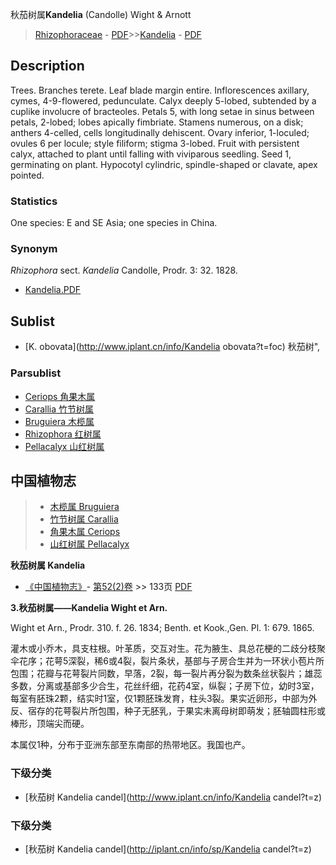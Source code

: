秋茄树属**Kandelia** (Candolle) Wight & Arnott

> [Rhizophoraceae](http://www.iplant.cn/info/Rhizophoraceae?t=foc) - [PDF](http://www.iplant.cn/foc/pdf/Rhizophoraceae.pdf)>>[Kandelia](http://www.iplant.cn/info/Kandelia?t=foc) - [PDF](http://www.iplant.cn/foc/pdf/Kandelia.pdf)

## Description

Trees. Branches terete. Leaf blade margin entire. Inflorescences axillary, cymes, 4-9-flowered, pedunculate. Calyx deeply 5-lobed, subtended by a cuplike involucre of bracteoles. Petals 5, with long setae in sinus between petals, 2-lobed; lobes apically fimbriate. Stamens numerous, on a disk; anthers 4-celled, cells longitudinally dehiscent. Ovary inferior, 1-loculed; ovules 6 per locule; style filiform; stigma 3-lobed. Fruit with persistent calyx, attached to plant until falling with viviparous seedling. Seed 1, germinating on plant. Hypocotyl cylindric, spindle-shaped or clavate, apex pointed.

### Statistics
One species: E and SE Asia; one species in China.

### Synonym
*Rhizophora* sect. *Kandelia* Candolle, Prodr. 3: 32. 1828.

* [Kandelia.PDF](http://www.iplant.cn/foc/pdf/Kandelia.pdf)

## Sublist

* [K.  obovata](http://www.iplant.cn/info/Kandelia obovata?t=foc) 秋茄树",

### Parsublist

* [Ceriops  角果木属](http://www.iplant.cn/info/Ceriops?t=foc)
* [Carallia  竹节树属](http://www.iplant.cn/info/Carallia?t=foc)
* [Bruguiera  木榄属](http://www.iplant.cn/info/Bruguiera?t=foc)
* [Rhizophora  红树属](http://www.iplant.cn/info/Rhizophora?t=foc)
* [Pellacalyx  山红树属](http://www.iplant.cn/info/Pellacalyx?t=foc)

## 中国植物志

> * [木榄属  Bruguiera](Bruguiera-木榄属.md)
> * [竹节树属  Carallia](Carallia-竹节树属.md)
> * [角果木属  Ceriops](Ceriops-角果木属.md)
> * [山红树属  Pellacalyx](http://www.iplant.cn/info/Pellacalyx?t=z)

**秋茄树属 Kandelia**

* [《中国植物志》](http://www.iplant.cn/frps)- [第52(2)卷](http://www.iplant.cn/frps/vol/52(2)) >> 133页 [PDF](http://www.iplant.cn/frps/pdf/52(2)/133y.pdf)

**3.秋茄树属——Kandelia Wight et Arn.**

Wight et Arn., Prodr. 310. f. 26. 1834; Benth. et Kook.,Gen. Pl. 1: 679. 1865.

灌木或小乔木，具支柱根。叶革质，交互对生。花为腋生、具总花梗的二歧分枝聚伞花序；花萼5深裂，稀6或4裂，裂片条状，基部与子房合生并为一环状小苞片所包围；花瓣与花萼裂片同数，早落，2裂，每一裂片再分裂为数条丝状裂片；雄蕊多数，分离或基部多少合生，花丝纤细，花药4室，纵裂；子房下位，幼时3室，每室有胚珠2颗，结实时1室，仅1颗胚珠发育，柱头3裂。果实近卵形，中部为外反、宿存的花萼裂片所包围，种子无胚乳，于果实未离母树即萌发；胚轴圆柱形或棒形，顶端尖而硬。

本属仅1种，分布于亚洲东部至东南部的热带地区。我国也产。

### 下级分类
* [秋茄树  Kandelia candel](http://www.iplant.cn/info/Kandelia candel?t=z)

### 下级分类
* [秋茄树  Kandelia candel](http://iplant.cn/info/sp/Kandelia candel?t=z)
